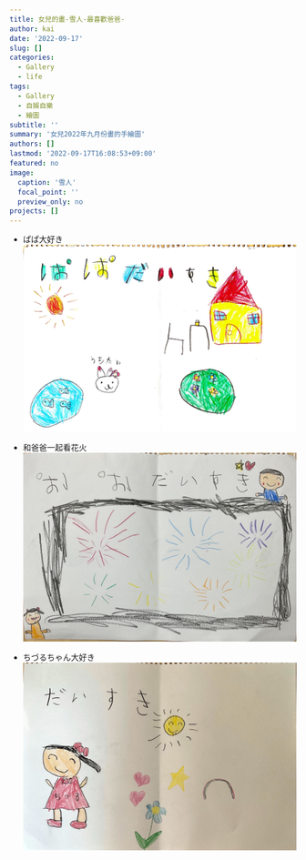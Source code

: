 ```yaml
---
title: 女兒的畫-雪人-最喜歡爸爸-
author: kai
date: '2022-09-17'
slug: []
categories:
  - Gallery
  - life
tags:
  - Gallery
  - 自娛自樂
  - 繪圖
subtitle: ''
summary: '女兒2022年九月份畫的手繪圖'
authors: []
lastmod: '2022-09-17T16:08:53+09:00'
featured: no
image:
  caption: '雪人'
  focal_point: ''
  preview_only: no
projects: []
---
```


- ぱぱ大好き
![ぱぱ大好き](images/IMG_1538.JPG)

- 和爸爸一起看花火
![](images/IMG_1389.JPG)

- ちづるちゃん大好き
![](images/IMG_1392.JPG)
